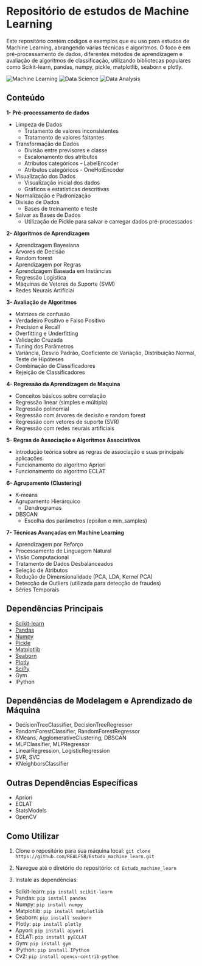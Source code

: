 # Repositório de estudos de Machine Learning

Este repositório contém códigos e exemplos que eu uso para estudos de Machine Learning, abrangendo várias técnicas e algoritmos. O foco é em pré-processamento de dados, diferentes métodos de aprendizagem e avaliação de algoritmos de classificação, utilizando bibliotecas populares como Scikit-learn, pandas, numpy, pickle, matplotlib, seaborn e plotly.

![Machine Learning](https://img.shields.io/badge/Machine%20Learning-Study%20Repository-blue)
![Data Science](https://img.shields.io/badge/Data%20Science-Study%20Repository-blue)
![Data Analysis](https://img.shields.io/badge/Data%20Analysis-Study%20Repository-blue)

## Conteúdo

**1-  Pré-processamento de dados**
- Limpeza de Dados
  - Tratamento de valores inconsistentes
  - Tratamento de valores faltantes
- Transformação de Dados
  - Divisão entre previsores e classe
  - Escalonamento dos atributos
  - Atributos categóricos - LabelEncoder
  - Atributos categóricos - OneHotEncoder
- Visualização dos Dados
  - Visualização inicial dos dados
  - Gráficos e estatísticas descritivas
- Normalização e Padronização
- Divisão de Dados
  - Bases de treinamento e teste
- Salvar as Bases de Dados
  - Utilização de Pickle para salvar e carregar dados pré-processados

**2- Algoritmos de Aprendizagem**

- Aprendizagem Bayesiana
- Árvores de Decisão
- Random forest
- Aprendizagem por Regras
- Aprendizagem Baseada em Instâncias
- Regressão Logística
- Máquinas de Vetores de Suporte (SVM)
- Redes Neurais Artificiai

**3- Avaliação de Algoritmos**

- Matrizes de confusão
- Verdadeiro Positivo e Falso Positivo
- Precision e Recall
- Overfitting e Underfitting
- Validação Cruzada
- Tuning dos Parâmetros
- Variância, Desvio Padrão, Coeficiente de Variação, Distribuição Normal, Teste de Hipóteses
- Combinação de Classificadores
- Rejeição de Classificadores

**4- Regressão da Aprendizagem de Maquina**

- Conceitos básicos sobre correlação
- Regressão linear (simples e múltipla)
- Regressão polinomial
- Regressão com árvores de decisão e random forest
- Regressão com vetores de suporte (SVR)
- Regressão com redes neurais artificiais

**5- Regras de Associação e Algoritmos Associativos**

- Introdução teórica sobre as regras de associação e suas principais aplicações
- Funcionamento do algoritmo Apriori
- Funcionamento do algoritmo ECLAT

**6- Agrupamento (Clustering)**

- K-means
- Agrupamento Hierárquico
  - Dendrogramas
- DBSCAN
  - Escolha dos parâmetros (epsilon e min_samples)

**7- Técnicas Avançadas em Machine Learning**
- Aprendizagem por Reforço
- Processamento de Linguagem Natural
- Visão Computacional
- Tratamento de Dados Desbalanceados
- Seleção de Atributos
- Redução de Dimensionalidade (PCA, LDA, Kernel PCA)
- Detecção de Outliers (utilizada para detecção de fraudes)
- Séries Temporais

## Dependências Principais

- [Scikit-learn](https://scikit-learn.org/)
- [Pandas](https://pandas.pydata.org/)
- [Numpy](https://numpy.org/)
- [Pickle](https://docs.python.org/3/library/pickle.html)
- [Matplotlib](https://matplotlib.org/)
- [Seaborn](https://seaborn.pydata.org/)
- [Plotly](https://plotly.com/)
- [SciPy](https://plotly.com/)
- Gym
- IPython

## Dependências de Modelagem e Aprendizado de Máquina

- DecisionTreeClassifier, DecisionTreeRegressor
- RandomForestClassifier, RandomForestRegressor
- KMeans, AgglomerativeClustering, DBSCAN
- MLPClassifier, MLPRegressor
- LinearRegression, LogisticRegression
- SVR, SVC
- KNeighborsClassifier

## Outras Dependências Específicas

- Apriori
- ECLAT
- StatsModels
- OpenCV

## Como Utilizar
1. Clone o repositório para sua máquina local:
`git clone https://github.com/REALFSB/Estudo_machine_learn.git`

2. Navegue até o diretório do repositório:
`cd Estudo_machine_learn` 

3. Instale as dependências:
- Scikit-learn: 
    `pip install scikit-learn`
- Pandas:
    `pip install pandas`
- Numpy:
    `pip install numpy`
- Matplotlib: 
    `pip install matplotlib`
- Seaborn:
    `pip install seaborn`
- Plotly:
    `pip install plotly`
- Apyori:
    `pip install apyori`
- ECLAT:
    `pip install pyECLAT`
- Gym:
    `pip install gym`
- IPython:
    `pip install IPython`
- Cv2:
    `pip install opencv-contrib-python`